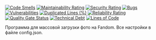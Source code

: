 [![Code Smells][code_smells_badge]][code_smells_link]
[![Maintainability Rating][maintainability_rating_badge]][maintainability_rating_link]
[![Security Rating][security_rating_badge]][security_rating_link]
[![Bugs][bugs_badge]][bugs_link]
[![Vulnerabilities][vulnerabilities_badge]][vulnerabilities_link]
[![Duplicated Lines (%)][duplicated_lines_density_badge]][duplicated_lines_density_link]
[![Reliability Rating][reliability_rating_badge]][reliability_rating_link]
[![Quality Gate Status][quality_gate_status_badge]][quality_gate_status_link]
[![Technical Debt][technical_debt_badge]][technical_debt_link]
[![Lines of Code][lines_of_code_badge]][lines_of_code_link]

Программа для массовой загрузки фото на Fandom. Все настройки в файле config.json.

<!----------------------------------------------------------------------------->

[code_smells_badge]: https://sonarcloud.io/api/project_badges/measure?project=Hummel009_Fandom-Image-Uploader&metric=code_smells

[code_smells_link]: https://sonarcloud.io/summary/overall?id=Hummel009_Fandom-Image-Uploader

[maintainability_rating_badge]: https://sonarcloud.io/api/project_badges/measure?project=Hummel009_Fandom-Image-Uploader&metric=sqale_rating

[maintainability_rating_link]: https://sonarcloud.io/summary/overall?id=Hummel009_Fandom-Image-Uploader

[security_rating_badge]: https://sonarcloud.io/api/project_badges/measure?project=Hummel009_Fandom-Image-Uploader&metric=security_rating

[security_rating_link]: https://sonarcloud.io/summary/overall?id=Hummel009_Fandom-Image-Uploader

[bugs_badge]: https://sonarcloud.io/api/project_badges/measure?project=Hummel009_Fandom-Image-Uploader&metric=bugs

[bugs_link]: https://sonarcloud.io/summary/overall?id=Hummel009_Fandom-Image-Uploader

[vulnerabilities_badge]: https://sonarcloud.io/api/project_badges/measure?project=Hummel009_Fandom-Image-Uploader&metric=vulnerabilities

[vulnerabilities_link]: https://sonarcloud.io/summary/overall?id=Hummel009_Fandom-Image-Uploader

[duplicated_lines_density_badge]: https://sonarcloud.io/api/project_badges/measure?project=Hummel009_Fandom-Image-Uploader&metric=duplicated_lines_density

[duplicated_lines_density_link]: https://sonarcloud.io/summary/overall?id=Hummel009_Fandom-Image-Uploader

[reliability_rating_badge]: https://sonarcloud.io/api/project_badges/measure?project=Hummel009_Fandom-Image-Uploader&metric=reliability_rating

[reliability_rating_link]: https://sonarcloud.io/summary/overall?id=Hummel009_Fandom-Image-Uploader

[quality_gate_status_badge]: https://sonarcloud.io/api/project_badges/measure?project=Hummel009_Fandom-Image-Uploader&metric=alert_status

[quality_gate_status_link]: https://sonarcloud.io/summary/overall?id=Hummel009_Fandom-Image-Uploader

[technical_debt_badge]: https://sonarcloud.io/api/project_badges/measure?project=Hummel009_Fandom-Image-Uploader&metric=sqale_index

[technical_debt_link]: https://sonarcloud.io/summary/overall?id=Hummel009_Fandom-Image-Uploader

[lines_of_code_badge]: https://sonarcloud.io/api/project_badges/measure?project=Hummel009_Fandom-Image-Uploader&metric=ncloc

[lines_of_code_link]: https://sonarcloud.io/summary/overall?id=Hummel009_Fandom-Image-Uploader
